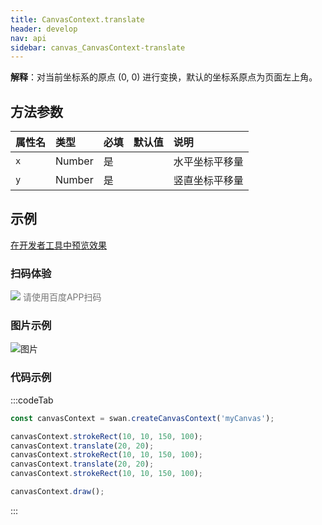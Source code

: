 ```yaml
---
title: CanvasContext.translate
header: develop
nav: api
sidebar: canvas_CanvasContext-translate
---
```

 
**解释**：对当前坐标系的原点 (0, 0) 进行变换，默认的坐标系原点为页面左上角。

 
## 方法参数 

 
|属性名 |类型  |必填 | 默认值 |说明|
|:---- |:---- |:---- |:----|:----|
| `x`|Number|是||水平坐标平移量 |
| `y`|Number|是||竖直坐标平移量|
## 示例

<a href="swanide://fragment/755378a183a45481f8a03347f75519251573723810204" title="在开发者工具中预览效果" target="_self">在开发者工具中预览效果</a>

### 扫码体验

<div class='scan-code-container'>
    <img src="https://b.bdstatic.com/miniapp/assets/images/doc_demo/pages_createCanvasContext.png" class="demo-qrcode-image" />
    <font color=#777 12px>请使用百度APP扫码</font>
</div>

###  图片示例  
![图片](../../../../img/translate.png)

### 代码示例 


:::codeTab
```js
const canvasContext = swan.createCanvasContext('myCanvas');

canvasContext.strokeRect(10, 10, 150, 100);
canvasContext.translate(20, 20);
canvasContext.strokeRect(10, 10, 150, 100);
canvasContext.translate(20, 20);
canvasContext.strokeRect(10, 10, 150, 100);

canvasContext.draw();
```
:::

